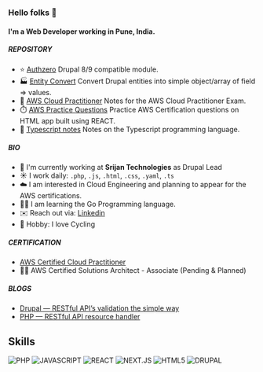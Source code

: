 ### Hello folks 👋

#### I'm a Web Developer working in Pune, India.

##### REPOSITORY

- :star: [Authzero](https://github.com/vishwac09/authzero) Drupal 8/9 compatible module.
- :factory: [Entity Convert](https://github.com/vishwac09/entity-convert) Convert Drupal entities into simple object/array of field => values.
- :ledger: [AWS Cloud Practitioner](https://github.com/vishwac09/aws-cloud-practitioner) Notes for the AWS Cloud Practitioner Exam.
- :stopwatch: [AWS Practice Questions](https://github.com/vishwac09/aws-practice-questions) Practice AWS Certification questions on HTML app built using REACT.
- :shaved_ice: [Typescript notes](https://github.com/vishwac09/typescript-notes) Notes on the Typescript programming language.

##### BIO

- :office: I'm currently working at **Srijan Technologies** as Drupal Lead
- :sunny: I work daily: `.php`, `.js`, `.html`, `.css`, `.yaml`, `.ts`
- :cloud: I am interested in Cloud Engineering and planning to appear for the AWS certifications.
- :man_student: I am learning the Go Programming language.
- :envelope: Reach out via: [Linkedin](https://www.linkedin.com/in/vishwa-chikate-a8222b127/)
- :bicyclist: Hobby: I love Cycling

##### CERTIFICATION

- [AWS Certified Cloud Practitioner](https://www.credly.com/badges/c177d7e8-da71-4657-a871-3e77e3f1bc9e)
- :student: AWS Certified Solutions Architect - Associate (Pending & Planned)

##### BLOGS

- [Drupal — RESTful API’s validation the simple way](https://medium.com/@vishwa.chikate/drupal-8-9-writing-validation-for-restful-apis-the-simple-way-e7c10b47f71d)
- [PHP — RESTful API resource handler](https://medium.com/@vishwa.chikate/php-restful-api-resource-handlers-c2d8376e1e6c)

## Skills

![PHP](https://img.shields.io/badge/PHP-777BB4.svg?style=for-the-badge&logo=PHP&logoColor=white)
![JAVASCRIPT](https://img.shields.io/badge/JavaScript-F7DF1E.svg?style=for-the-badge&logo=JavaScript&logoColor=black)
![REACT](https://img.shields.io/badge/React-61DAFB.svg?style=for-the-badge&logo=React&logoColor=black)
![NEXT.JS](https://img.shields.io/badge/Next.js-000000.svg?style=for-the-badge&logo=nextdotjs&logoColor=white)
![HTML5](https://img.shields.io/badge/HTML5-E34F26.svg?style=for-the-badge&logo=HTML5&logoColor=white)
![DRUPAL](https://img.shields.io/badge/Drupal-0678BE.svg?style=for-the-badge&logo=Drupal&logoColor=white)